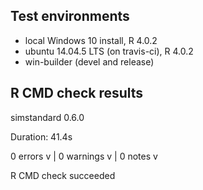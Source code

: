 ## Test environments

-   local Windows 10 install, R 4.0.2
-   ubuntu 14.04.5 LTS (on travis-ci), R 4.0.2
-   win-builder (devel and release)

## R CMD check results

simstandard 0.6.0

Duration: 41.4s

0 errors v \| 0 warnings v \| 0 notes v

R CMD check succeeded
